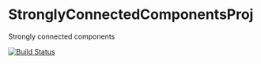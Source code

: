 # StronglyConnectedComponentsProj
Strongly connected components

[![Build Status](https://travis-ci.com/massimoPerini/StronglyConnectedComponentsProj.svg?token=2zyVh8xUmBzVfC1pCxp9&branch=project-structure)](https://travis-ci.com/massimoPerini/StronglyConnectedComponentsProj)
